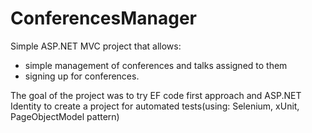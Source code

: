 # ConferencesManager

Simple ASP.NET MVC project that allows:
- simple management of conferences and talks assigned to them
- signing up for conferences.

The goal of the project was to try EF code first approach and ASP.NET Identity to create a project for automated tests(using: Selenium, xUnit, PageObjectModel pattern)
